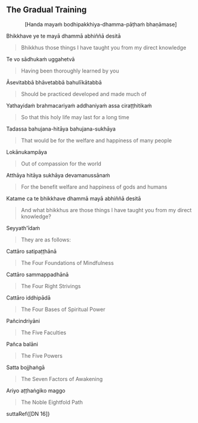 ## The Gradual Training<a id="gradual-training"></a>

<center>[Handa mayaṁ bodhipakkhiya-dhamma-pāṭhaṁ bhaṇāmase]</center>

Bhikkhave ye te mayā dhammā abhiññā desitā

<div class="english">

> Bhikkhus those things I have taught you from my direct knowledge

</div>

Te vo sādhukaṁ uggahetvā

<div class="english">

> Having been thoroughly learned by you

</div>

Āsevitabbā bhāvetabbā bahulīkātabbā

<div class="english">

> Should be practiced developed and made much of

</div>

Yathayidaṁ brahmacariyaṁ addhaniyaṁ assa ciraṭṭhitikaṁ

<div class="english">

> So that this holy life may last for a long time

</div>

Tadassa bahujana-hitāya bahujana-sukhāya

<div class="english">

> That would be for the welfare and happiness of many people

</div>

Lokānukampāya

<div class="english">

> Out of compassion for the world

</div>

Atthāya hitāya sukhāya devamanussānaṁ

<div class="english">

> For the benefit welfare and happiness of gods and humans

</div>

Katame ca te bhikkhave dhammā mayā abhiññā desitā

<div class="english">

> And what bhikkhus are those things I have taught you from my direct knowledge?

</div>

Seyyath'īdaṁ

<div class="english">

> They are as follows:

</div>

Cattāro satipaṭṭhānā

<div class="english">

> The Four Foundations of Mindfulness

</div>

Cattāro sammappadhānā

<div class="english">

> The Four Right Strivings

</div>

Cattāro iddhipādā

<div class="english">

> The Four Bases of Spiritual Power

</div>

Pañcindriyāni

<div class="english">

> The Five Faculties

</div>

Pañca balāni

<div class="english">

> The Five Powers

</div>

Satta bojjhaṅgā

<div class="english">

> The Seven Factors of Awakening

</div>

Ariyo aṭṭhaṅgiko maggo

<div class="english">

> The Noble Eightfold Path

</div>

suttaRef{[DN 16]}
